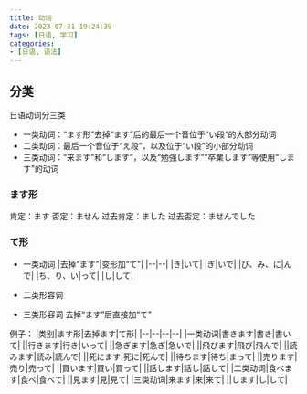 ```yaml
---
title: 动词
date: 2023-07-31 19:24:39
tags: [日语, 学习]
categories:
- [日语, 语法]
---
```


## 分类
日语动词分三类
- 一类动词：“ます形”去掉“ます”后的最后一个音位于“い段“的大部分动词
- 二类动词：最后一个音位于“え段”，以及位于“い段”的小部分动词
- 三类动词：“来ます”和“します”，以及“勉強します”“卒業します”等使用“します”的动词

### ます形
肯定：ます
否定：ません
过去肯定：ました
过去否定：ませんでした

### て形

- 一类动词
|去掉“ます”|变形加“て”|
|--|--|
|き|いて|
|ぎ|いで|
|び、み、に|んで|
|ち、り、い|って|
|し|して|

- 二类形容词
- 三类形容词
去掉“ます”后直接加“て”

例子：
|类别|ます形|去掉ます|て形|
|--|--|--|--|
|一类动词|書きます|書き|書いて|
||行きます|行き|いって|
||急ぎます|急ぎ|急いで|
||飛びます|飛び|飛んで|
||読みます|読み|読んで|
||死にます|死に|死んで|
||待ちます|待ち|まって|
||売ります|売り|売って|
||買います|買い|買って|
||話します|話し|話して|
|二类动词|食べます|食べ|食べて|
||見ます|見|見て|
|三类动词|来ます|来|来て|
||します|し|して|
